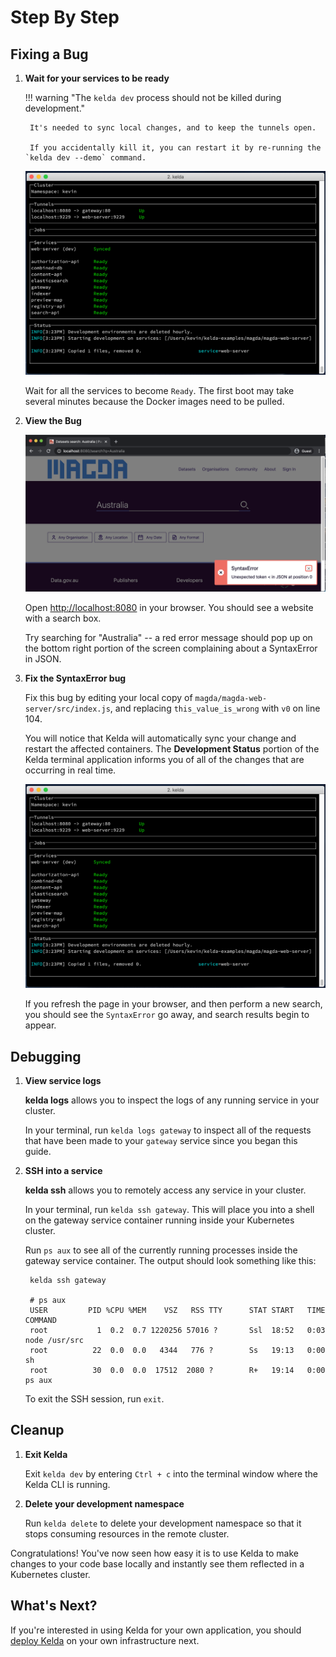 # Step By Step

## **Fixing a Bug**

1. **Wait for your services to be ready**

    !!! warning "The `kelda dev` process should not be killed during development."

        It's needed to sync local changes, and to keep the tunnels open.

        If you accidentally kill it, you can restart it by re-running the `kelda dev --demo` command.

    ![Kelda](../assets/kelda-startup.png)

    Wait for all the services to become `Ready`. The first boot may take several
    minutes because the Docker images need to be pulled.

1. **View the Bug**

    ![Bug](../assets/magda-bug.png)

    Open [http://localhost:8080](http://localhost:8080) in your browser. You should
    see a website with a search box.

    Try searching for "Australia" -- a red error message should pop up on the
    bottom right portion of the screen complaining about a SyntaxError in JSON.

1. **Fix the SyntaxError bug**

    Fix this bug by editing your local copy of `magda/magda-web-server/src/index.js`,
    and replacing `this_value_is_wrong` with `v0` on line 104.

    You will notice that Kelda will automatically sync your change and restart
    the affected containers. The **Development Status** portion of the Kelda
    terminal application informs you of all of the changes that are occurring
    in real time.

    ![Kelda Syncing Info](../assets/syncing-info.png)

    If you refresh the page in your browser, and then perform a new search, you should
    see the `SyntaxError` go away, and search results begin to appear.

## **Debugging**

1. **View service logs**

    **kelda logs** allows you to inspect the logs of any running service in your
    cluster.

    In your terminal, run `kelda logs gateway` to inspect all of the
    requests that have been made to your `gateway` service since you began
    this guide.

1. **SSH into a service**

    **kelda ssh** allows you to remotely access any service in your cluster.

    In your terminal, run `kelda ssh gateway`. This will place you
    into a shell on the gateway service container running inside your
    Kubernetes cluster.

    Run `ps aux` to see all of the currently running processes inside
    the gateway service container. The output should look something like this:

        kelda ssh gateway

        # ps aux
        USER         PID %CPU %MEM    VSZ   RSS TTY      STAT START   TIME COMMAND
        root           1  0.2  0.7 1220256 57016 ?       Ssl  18:52   0:03 node /usr/src
        root          22  0.0  0.0   4344   776 ?        Ss   19:13   0:00 sh
        root          30  0.0  0.0  17512  2080 ?        R+   19:14   0:00 ps aux

    To exit the SSH session, run `exit`.

## **Cleanup**

1. **Exit Kelda**

    Exit `kelda dev` by entering `Ctrl + c` into the terminal window where the
    Kelda CLI is running.

1. **Delete your development namespace**

    Run `kelda delete` to delete your development namespace so that it stops
    consuming resources in the remote cluster.

Congratulations! You've now seen how easy it is to use Kelda to make changes
to your code base locally and instantly see them reflected in a Kubernetes
cluster.

## **What's Next?**

If you're interested in using Kelda for your own application, you should [deploy
Kelda](../../deployment) on your own infrastructure next.
